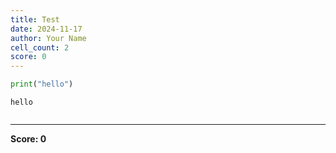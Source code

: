 ```yaml
---
title: Test
date: 2024-11-17
author: Your Name
cell_count: 2
score: 0
---
```


```python
print("hello")
```

    hello



```python

```


---
**Score: 0**
